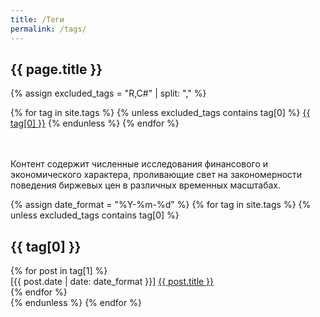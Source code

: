 ```yaml
---
title: /Теги
permalink: /tags/
---
```


<div class="tags">
  <div class="tags-header">
    <h2 class="tags-header-title">{{ page.title }}</h2>
    <div class="tags-header-line"></div>
  </div>
 
{% assign excluded_tags = "R,C#" | split: "," %}

<div class="tags-clouds">
  {% for tag in site.tags %}
    {% unless excluded_tags contains tag[0] %}
      <a href="#{{ tag[0] }}">{{ tag[0] }}</a>
    {% endunless %}
  {% endfor %}
</div>

<br><br>
Контент содержит численные исследования финансового и экономического характера, проливающие свет на закономерности поведения биржевых цен в различных временных масштабах.

{% assign date_format = "%Y-%m-%d" %}
{% for tag in site.tags %}
  {% unless excluded_tags contains tag[0] %}
    <div class="tags-item" id="{{ tag[0] }}">
      <h2 class="tags-item-label">{{ tag[0] }}</h2>
      {% for post in tag[1] %}
        <div>
          <time datetime="{{ post.date | date: date_format }}">[{{ post.date | date: date_format }}]</time>
          <a href="{{ post.url | prepend: site.baseurl }}">{{ post.title }}</a>
        </div>
      {% endfor %}
    </div>
  {% endunless %}
{% endfor %}
</div>
